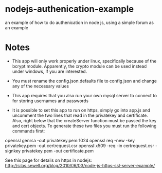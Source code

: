 nodejs-authenication-example
============================

an example of how to do authenication in node js, using a simple forum as an example

Notes
=====
- This app will only work properly under linux, specifically because of the bcrypt module. Apparently, the crypto module can be used instead under windows, if you are interested.

- You must rename the config.json.defaults file to config.json and change any of the necessary values

- This app requires that you also run your own mysql server to connect to for storing usernames and passwords

- It is possible to set this app to run on https, simply go into app.js and uncomment the two lines that read in the privatekey and certificate. Also, right below that the createServer function must be passed the key and cert objects. To generate these two files you must run the following commands first: 

openssl genrsa -out privatekey.pem 1024 
openssl req -new -key privatekey.pem -out certrequest.csr 
openssl x509 -req -in certrequest.csr -signkey privatekey.pem -out certificate.pem

See this page for details on https in nodejs: http://silas.sewell.org/blog/2010/06/03/node-js-https-ssl-server-example/